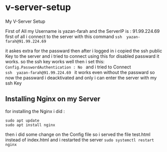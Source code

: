 # v-server-setup
My V-Server Setup 

First of All my Username is yazan-farah
 and the ServerIP is : 91.99.224.69
 first of all i connect to the server with this command 
```ssh  yazan-farah@91.99.224.69 ```

it askes extra for the passward then after i logged in i copied the ssh public Key to the server and i tried to connect using this for disabled passward it works. so the ssh key works well then i set this: 
```Config.PasswordAuthentication : No ```
and i tried to Connect  
```ssh  yazan-farah@91.99.224.69 ```
it works even without the passward so now the passward i deacktivated and only i can enter the server with my ssh Key 


## Installing Nginx on my Server
for installing the Nginx i did : 
```plaintext
sudo apt update
sudo apt install nginx
```

then i did some change on the Config file so i served the file test.html instead of index.html
and i restarted the server 
``` sudo systemctl restart nginx ```
